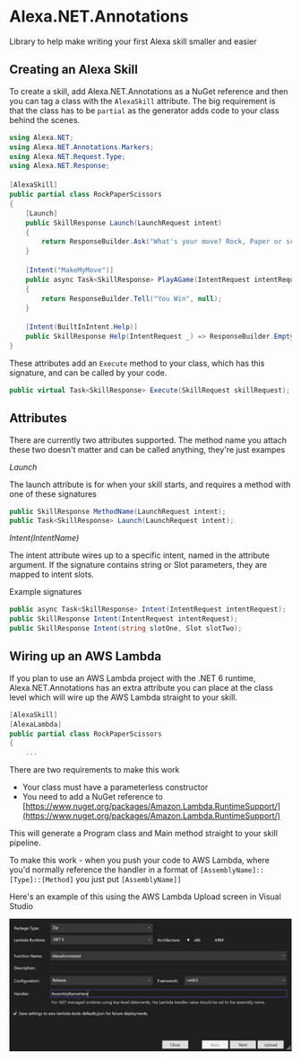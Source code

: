 # Alexa.NET.Annotations
Library to help make writing your first Alexa skill smaller and easier

## Creating an Alexa Skill

To create a skill, add Alexa.NET.Annotations as a NuGet reference and then you can tag a class with the `AlexaSkill` attribute.
The big requirement is that the class has to be `partial` as the generator adds code to your class behind the scenes.

```csharp
using Alexa.NET;
using Alexa.NET.Annotations.Markers;
using Alexa.NET.Request.Type;
using Alexa.NET.Response;

[AlexaSkill]
public partial class RockPaperScissors
{
    [Launch]
    public SkillResponse Launch(LaunchRequest intent)
    {
        return ResponseBuilder.Ask("What's your move? Rock, Paper or scissors?", new("What's your move?"));
    }

    [Intent("MakeMyMove")]
    public async Task<SkillResponse> PlayAGame(IntentRequest intentRequest)
    {
        return ResponseBuilder.Tell("You Win", null);
    }

    [Intent(BuiltInIntent.Help)]
    public SkillResponse Help(IntentRequest _) => ResponseBuilder.Empty();
}
```

These attributes add an `Execute` method to your class, which has this signature, and can be called by your code.

```csharp
public virtual Task<SkillResponse> Execute(SkillRequest skillRequest);
```

## Attributes

There are currently two attributes supported. The method name you attach these two doesn't matter and can be called anything, they're just exampes

*Launch*

The launch attribute is for when your skill starts, and requires a method with one of these signatures

```csharp
public SkillResponse MethodName(LaunchRequest intent);
public Task<SkillResponse> Launch(LaunchRequest intent);
```

*Intent(IntentName)*

The intent attribute wires up to a specific intent, named in the attribute argument.
If the signature contains string or Slot parameters, they are mapped to intent slots.

Example signatures
```csharp
public async Task<SkillResponse> Intent(IntentRequest intentRequest);
public SkillResponse Intent(IntentRequest intentRequest);
public SkillResponse Intent(string slotOne, Slot slotTwo);
```

## Wiring up an AWS Lambda

If you plan to use an AWS Lambda project with the .NET 6 runtime, Alexa.NET.Annotations has an extra attribute you can place at the class level which will wire up the AWS Lambda straight to your skill.

```csharp
[AlexaSkill]
[AlexaLambda]
public partial class RockPaperScissors
{
    ...
```

There are two requirements to make this work
*  Your class must have a parameterless constructor
*  You need to add a NuGet reference to [https://www.nuget.org/packages/Amazon.Lambda.RuntimeSupport/](https://www.nuget.org/packages/Amazon.Lambda.RuntimeSupport/)

This will generate a Program class and Main method straight to your skill pipeline.

To make this work - when you push your code to AWS Lambda, where you'd normally reference the handler in a format of `[AssemblyName]::[Type]::[Method]` you just put `[AssemblyName]]`

Here's an example of this using the AWS Lambda Upload screen in Visual Studio

![AWS Lambda upload screen in visual studio showing the assembly handler attribute](/docs/uploadScreen.jpg?raw=true)